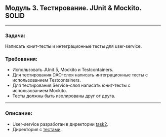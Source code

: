 ## Модуль 3. Тестирование. JUnit & Mockito. SOLID

---

### Задача:
Написать юнит-тесты и интеграционные тесты для user-service.

### Требования:
* Использовать JUnit 5, Mockito и Testcontainers.
* Для тестирования DAO-слоя написать интеграционные тесты с использованием Testcontainers.
* Для тестирования Service-слоя написать юнит-тесты с использованием Mockito.
* Тесты должны быть изолированы друг от друга.

---
### Описание:
* User-service разработан в директории [task2](https://github.com/MikhailAkulov/Aston/tree/main/src/main/java/task2).
* Директория с [тестами]().